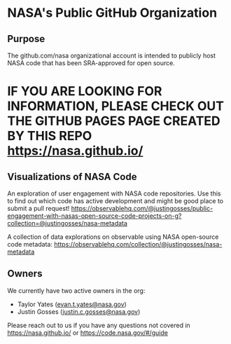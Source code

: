 # NASA's Public GitHub Organization

## Purpose
The github.com/nasa organizational account is intended to publicly host NASA code that has been SRA-approved for open source. 

# IF YOU ARE LOOKING FOR INFORMATION, PLEASE CHECK OUT THE GITHUB PAGES PAGE CREATED BY THIS REPO https://nasa.github.io/

<!-- <b><i>If you are a NASA staff member, please check out these instructions for adding a code repository or getting made a collaborator: https://nasa.github.io/</i></b> -->

## Visualizations of NASA Code
An exploration of user engagement with NASA code repositories. Use this to find out which code has active development and might be good place to submit a pull request! https://observablehq.com/@justingosses/public-engagement-with-nasas-open-source-code-projects-on-g?collection=@justingosses/nasa-metadata

A collection of data explorations on observable using NASA open-source code metadata: https://observablehq.com/collection/@justingosses/nasa-metadata

## Owners
We currently have two active owners in the org:
+ Taylor Yates (evan.t.yates@nasa.gov)
+ Justin Gosses (justin.c.gosses@nasa.gov)

Please reach out to us if you have any questions not covered in https://nasa.github.io/ or https://code.nasa.gov/#/guide

<!-- ## Related Information & Sites

#### Please make sure any repos added here are also tracked in code.nasa.gov! 
In addition to being a congressional mandate, these will then get harvested into [code.gov](https://code.gov/) enabling tracking of government written code provided to the public. 

#### Other Related Sites
- [code.nasa.gov](https://code.nasa.gov)
- [data.nasa.gov](https://data.nasa.gov)
- [api.nasa.gov](https://api.nasa.gov)
- [open.nasa.gov](https://open.nasa.gov)
- [nasa.gov/data](https://nasa.gov/data) -->
